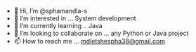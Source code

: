 - 👋 Hi, I’m @sphamandla-s
- 👀 I’m interested in ... System development
- 🌱 I’m currently learning .. Java 
- 💞️ I’m looking to collaborate on ... any Python or Java project
- 📫 How to reach me ... mdletshespha38@gmail.com

<!---
sphamandla-s/sphamandla-s is a ✨ special ✨ repository because its `README.md` (this file) appears on your GitHub profile.
You can click the Preview link to take a look at your changes.
--->
